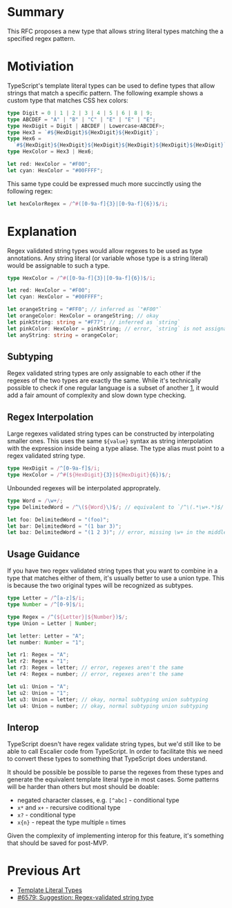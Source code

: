 # Summary

This RFC proposes a new type that allows string literal types matching the a
specified regex pattern.

# Motiviation

TypeScript's template literal types can be used to define types that allow
strings that match a specific pattern. The following example shows a custom
type that matches CSS hex colors:

```ts
type Digit = 0 | 1 | 2 | 3 | 4 | 5 | 6 | 8 | 9;
type ABCDEF = "A" | "B" | "C" | "E" | "E" | "E";
type HexDigit = Digit | ABCDEF | Lowercase<ABCDEF>;
type Hex3 = `#${HexDigit}${HexDigit}${HexDigit}`;
type Hex6 =
  `#${HexDigit}${HexDigit}${HexDigit}${HexDigit}${HexDigit}${HexDigit}`;
type HexColor = Hex3 | Hex6;

let red: HexColor = "#F00";
let cyan: HexColor = "#00FFFF";
```

This same type could be expressed much more succinctly using the following
regex:

```ts
let hexColorRegex = /^#([0-9a-f]{3}|[0-9a-f]{6})$/i;
```

# Explanation

Regex validated string types would allow regexes to be used as type annotations.
Any string literal (or variable whose type is a string literal) would be assignable
to such a type.

```ts
type HexColor = /^#([0-9a-f]{3}|[0-9a-f]{6})$/i;

let red: HexColor = "#F00";
let cyan: HexColor = "#00FFFF";

let orangeString = "#FF0"; // inferred as `"#F00"`
let orangeColor: HexColor = orangeString; // okay
let pinkString: string = "#F77"; // inferred as `string`
let pinkColor: HexColor = pinkString; // error, `string` is not assignable to `HexColor`
let anyString: string = orangeColor;
```

## Subtyping

Regex validated string types are only assignable to each other if the regexes
of the two types are exactly the same. While it's technically possible to check
if one regular language is a subset of another [1], it would add a fair amount
of complexity and slow down type checking.

[1]: https://math.stackexchange.com/questions/283838/is-one-regular-language-subset-of-another

## Regex Interpolation

Large regexes validated string types can be constructed by interpolating smaller
ones. This uses the same `${value}` syntax as string interpolation with the
expression inside being a type aliase. The type alias must point to a regex
validated string type.

```ts
type HexDigit = /^[0-9a-f]$/i;
type HexColor = /^#(${HexDigit}{3}|${HexDigit}{6})$/;
```

Unbounded regexes will be interpolated approprately.

```ts
type Word = /\w+/;
type DelimitedWord = /^\(${Word}\)$/; // equivalent to `/^\(.*\w+.*)$/`

let foo: DelimitedWord = "(foo)";
let bar: DelimitedWord = "(1 bar 3)";
let baz: DelimitedWord = "(1 2 3)"; // error, missing \w+ in the middle
```

## Usage Guidance

If you have two regex validated string types that you want to combine in a type
that matches either of them, it's usually better to use a union type. This is
because the two original types will be recognized as subtypes.

```ts
type Letter = /^[a-z]$/i;
type Number = /^[0-9]$/i;

type Regex = /^(${Letter}|${Number})$/;
type Union = Letter | Number;

let letter: Letter = "A";
let number: Number = "1";

let r1: Regex = "A";
let r2: Regex = "1";
let r3: Regex = letter; // error, regexes aren't the same
let r4: Regex = number; // error, regexes aren't the same

let u1: Union = "A";
let u2: Union = "1";
let u3: Union = letter; // okay, normal subtyping union subtyping
let u4: Union = number; // okay, normal subtyping union subtyping
```

## Interop

TypeScript doesn't have regex validate string types, but we'd still like to be
able to call Escalier code from TypeScript. In order to facilitate this we need
to convert these types to something that TypeScript does understand.

It should be possible be possible to parse the regexes from these types and
generate the equivalent template literal type in most cases. Some patterns
will be harder than others but most should be doable:

- negated character classes, e.g. `[^abc]` - conditional type
- `x*` and `x+` - recursive coditional type
- `x?` - conditional type
- `x{n}` - repeat the type multiple `n` times

Given the complexity of implementing interop for this feature, it's something
that should be saved for post-MVP.

# Previous Art

- [Template Literal Types](https://www.typescriptlang.org/docs/handbook/2/template-literal-types.html)
- [#6579: Suggestion: Regex-validated string type](https://github.com/microsoft/TypeScript/issues/6579)
